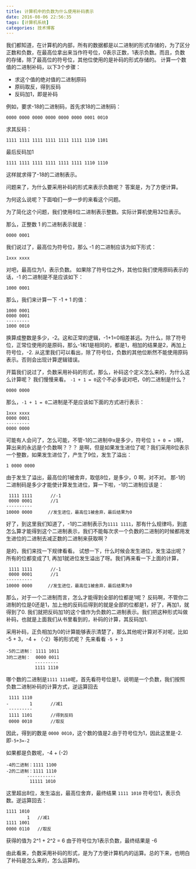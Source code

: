 ```yaml
---
title: 计算机中的负数为什么使用补码表示
date: 2016-08-06 22:56:35
tags: [计算机系统]
categories: 技术博客
---
```


我们都知道，在计算机的内部，所有的数据都是以二进制的形式存储的，为了区分正数和负数，在最高位拿出来当作符号位，0表示正数，1表示负数。而且，负数的存储，除了最高位的符号位，其他位使用的是补码的形式存储的。
计算一个数值的二进制补码，以下3个步骤：

* 求这个值的绝对值的二进制原码
* 原码取反，得到反码
* 反码加1，即是补码

<!-- more -->

例如，要求-18的二进制码，首先求18的二进制码：

```
0000 0000 0000 0000 0000 0000 0001 0010
```

求其反码：

```
1111 1111 1111 1111 1111 1111 1110 1101
```

最后反码加1

```
1111 1111 1111 1111 1111 1111 1110 1110
```

这样就求得了-18的二进制表示。

问题来了，为什么要采用补码的形式来表示负数呢？
答案是，为了方便计算。

为何这么说呢？下面咱们一步一步的来看这个问题。

为了简化这个问题，我们使用8位二进制表示整数。实际计算机使用32位表示。

那么，正整数 1 的二进制表示就是：

```
0000 0001
```

我们说过了，最高位为符号位，那么 -1 的二进制应该为如下形式：

```
1xxx xxxx
```

对吧，最高位为1，表示负数。
如果除了符号位之外，其他位我们使用原码表示的话，-1 的二进制是不是应该如下：

```
1000 0001
```

那么，我们来计算一下 -1 + 1 的值：

```
1000 0001
0000 0001
---------
1000 0010
```

换算成整数是多少，-2。这和正常的逻辑，-1+1=0相差甚远。为什么，除了符号位，正常位使用的是原码，那么-1和1是相同的，都是1，相加的结果是2，再加上符号位，-2.
从这里我们可以看出，除了符号位，负数的其他位断然不能使用原码表示。否则会出现计算逻辑错误。

开篇我们说过了，负数采用补码的形式，那么，补码这个定义怎么来的，为什么这么计算呢？
我们慢慢来看。
`-1 + 1 = 0`这个不必多说对吧，0的二进制是什么？

```
0000 0000
```

那么，`-1 + 1 = 0`二进制是不是应该如下面的方式进行表示：

```
1xxx xxxx
0000 0001
---------
0000 0000
```

可能有人会问了，怎么可能，不管-1的二进制中x是多少，符号位 `1 + 0 = 1`啊，算出来的永远是个负数啊？？？
是啊，但是如果发生进位了呢？我们采用8位表示一个整数，如果发生进位了，产生了9位，发生了溢出：

```
1 0000 0000
```

由于发生了溢出，最高位的1被舍弃，取低8位，是多少，0 啊，对不对。
那-1的二进制码是多少才能使计算发生进位，算一下啦，-1的二进制应该是：

```
 1111 1111       //-1
 0000 0001       //1
----------
10000 0000      //发生进位，最高位1被舍弃，最后结果为0
```

好了，到这里我们知道了，-1的二进制表示为`1111 1111`，那有什么规律吗，到底怎么算才能得到这个二进制表示，我们不能每次求一个负数的二进制的时候都用发生进位的二进制去减正数的二进制来获取啊？

是的，我们来找一下规律看看。
试想一下，什么时候会发生进位，发生溢出呢？
所有的位都变成了1, 再加1就进位发生溢出了呀。我们再来看一下上面的计算，

```
 1111 1111       //-1
 0000 0001       //1
----------
10000 0000      //发生进位，最高位1被舍弃，最后结果为0
```

那么，对于一个二进制而言，怎么才能得到全部的位都是1呢？
反码啊，不管你二进制的位是0还是1，加上他的反码后得到的就是全部的位都是1，好了，再加1，就得到了0.
我们就把反码加1的这个值作为负数的二进制表示。我们把这种形式叫做补码，也就是上面我们从书里看到的，补码的计算，其反码加1.

采用补码，正负相加为0的计算能够表示清楚了，那么其他呢计算对不对呢，比如 -5 + 3，-4 + （-2）等的形式呢？
先来看看 `-5 + 3`

```
-5的二进制： 1111 1011
3的二进制：  0000 0011
           ---------
           1111 1110
```

哪个数的二进制是`1111 1110`呢，首先看符号位是1，说明是一个负数，我们按照负数二进制补码的计算方式，逆运算回去

```
 1111 1110       
-        1       //减1
 ---------
 1111 1101       //得到反码
 0000 0010       //取反
```

因此，得到的数是 `0000 0010`，这个数的值是2.由于符号位为1，因此这里是-2.即`-5+3=-2`

如果都是负数呢，-4 + (-2)

```
-4的二进制：1111 1100
-2的二进制：1111 1110
        -----------
         11111 1010
```

这里超出8位，发生溢出，最高位舍弃，最终结果 `1111 1010`
符号位1，表示负数。逆运算回去：

```
1111 1010
        1   //减1
1111 1001
0000 0110   //取反
```

获得的值为 2^1 + 2^2 = 6
由于符号位为1表示负数，最终结果是 -6

由此看来，负数采用补码的形式，是为了方便计算机内的运算。总的下来，也明白了补码是怎么来的，怎么运算的。

